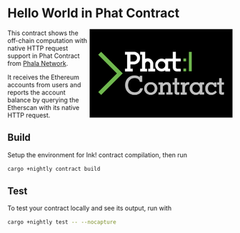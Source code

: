 # Hello World in Phat Contract

<img align="right" width="320" src="res/Phat%20Contract_Standard%20Logo_wht_02.svg">

This contract shows the off-chain computation with native HTTP request support in Phat Contract from [Phala Network](https://phala.network/).

It receives the Ethereum accounts from users and reports the account balance by querying the Etherscan with its native HTTP request.

## Build

Setup the environment for Ink! contract compilation, then run

```bash
cargo +nightly contract build
```

## Test

To test your contract locally and see its output, run with

```bash
cargo +nightly test -- --nocapture
```
